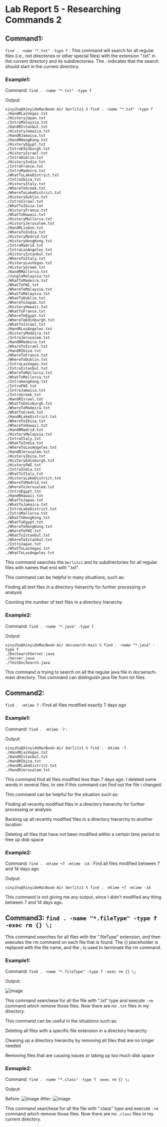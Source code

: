 # Lab Report 5 - Researching Commands 2
## Command1: 

`find . -name "*.txt" -type f` :
This command will search for all regular files (i.e., not directories or other special files) with the extension ".txt" in the current directory and its subdirectories. The . indicates that the search should start in the current directory.

### Example1:

Command:
`find . -name "*.txt" -type f`

Output:
```
xinyihu@XinyideMacBook-Air berlitz1 % find . -name "*.txt" -type f
./HandRLasVegas.txt
./HistoryJapan.txt
./IntroMalaysia.txt
./HandRIstanbul.txt
./HistoryJamaica.txt
./HandRJamaica.txt
./HandRHongKong.txt
./HistoryEgypt.txt
./IntroEdinburgh.txt
./HistoryIsrael.txt
./IntroDublin.txt
./HistoryIndia.txt
./IntroFrance.txt
./IntroMadeira.txt
./WhatToLakeDistrict.txt
./IntroIbiza.txt
./HistoryItaly.txt
./WhereToGreek.txt
./WhereToLakeDistrict.txt
./HistoryDublin.txt
./IntroIsrael.txt
./WhatToIbiza.txt
./HistoryFrance.txt
./WhatToHawaii.txt
./HistoryMallorca.txt
./HistoryJerusalem.txt
./HandRLisbon.txt
./WhereToIndia.txt
./HistoryMadrid.txt
./HistoryHongKong.txt
./IntroMadrid.txt
./IntroLosAngeles.txt
./HistoryIstanbul.txt
./WhereToItaly.txt
./HistoryLasVegas.txt
./HistoryGreek.txt
./HandRMallorca.txt
./JungleMalaysia.txt
./WhatToMadeira.txt
./WhatToFWI.txt
./WhereToMalaysia.txt
./WhatToMalaysia.txt
./WhatToDublin.txt
./WhereToJapan.txt
./HistoryHawaii.txt
./WhatToFrance.txt
./WhereToEgypt.txt
./WhereToEdinburgh.txt
./WhatToIsrael.txt
./HandRLosAngeles.txt
./HistoryMadeira.txt
./IntroJerusalem.txt
./HandRMadeira.txt
./WhereToIsrael.txt
./HandRIbiza.txt
./WhereToFrance.txt
./WhereToDublin.txt
./IntroLasVegas.txt
./IntroIstanbul.txt
./WhereToMallorca.txt
./WhatToMallorca.txt
./IntroHongKong.txt
./IntroFWI.txt
./IntroJamaica.txt
./IntroGreek.txt
./HandRIsrael.txt
./WhatToEdinburgh.txt
./WhereToMadeira.txt
./WhatToGreek.txt
./HandRLakeDistrict.txt
./WhereToIbiza.txt
./WhereToHawaii.txt
./HandRMadrid.txt
./HistoryMalaysia.txt
./IntroItaly.txt
./WhatToIndia.txt
./WhereToLosAngeles.txt
./HandRJerusalem.txt
./HistoryIbiza.txt
./HistoryEdinburgh.txt
./HistoryFWI.txt
./IntroIndia.txt
./WhatToItaly.txt
./HistoryLakeDistrict.txt
./WhereToMadrid.txt
./WhereToJerusalem.txt
./IntroEgypt.txt
./HandRHawaii.txt
./WhatToJapan.txt
./WhatToJamaica.txt
./IntroLakeDistrict.txt
./IntroMallorca.txt
./WhatToHongKong.txt
./WhatToEgypt.txt
./WhereToHongKong.txt
./WhereToFWI.txt
./WhatToIstanbul.txt
./WhereToIstanbul.txt
./IntroJapan.txt
./WhatToLasVegas.txt
./WhatToLosAngeles.txt
```

This command searches the `berlitz1` and its subdirectories for all regular files with names that end with ".txt".

This command can be helpful in many situations, such as:

Finding all text files in a directory hierarchy for further processing or analysis

Counting the number of text files in a directory hierarchy

### Example2:

Command:
`find . -name "*.java" -type f`

Output:
```
xinyihu@XinyideMacBook-Air docsearch-main % find . -name "*.java" -type f
./DocSearchServer.java
./Server.java
./TestDocSearch.java
```
This command is trying to search on all the regular java file in docserach-main directory. This command can distinguish java file from txt files.

## Command2:

`find . -mtime 7` :
Find all files modified exactly 7 days ago

### Example1: 

Command: `find . -mtime -7` :

Output:
```
xinyihu@XinyideMacBook-Air berlitz1 % find . -mtime -7
./HandRLasVegas.txt
./HandRIstanbul.txt
./HandRIbiza.txt
./HandRLakeDistrict.txt
./HandRJerusalem.txt
```

This command find all files modified less than 7 days ago. I deleted some words in several files, to see if this command can find out the file i changed.

This command can be helpful for the situation such as:

Finding all recently modified files in a directory hierarchy for further processing or analysis

Backing up all recently modified files in a directory hierarchy to another location

Deleting all files that have not been modified within a certain time period to free up disk space

### Example2:

Command:
`find . -mtime +7 -mtime -14` :
Find all files modified between 7 and 14 days ago

Output:
```
xinyihu@XinyideMacBook-Air berlitz1 % find . -mtime +7 -mtime -14
```
This command is not giving me any output, since I didn't modified any thing between 7 and 14 days ago.

## Command3: `find . -name "*.fileType" -type f -exec rm {} \;`

This command searches for all files with the ".fileType" extension, and then executes the rm command on each file that is found. The {} placeholder is replaced with the file name, and the \; is used to terminate the rm command.

### Example1:

Command: `find . -name "*.fileType" -type f -exec rm {} \;`

Output:

![image](deleteTxt.png)

This command searchese for all the file with ".txt" type and execute `-rm` command which remove those files. Now there are no `.txt` files in my directory.

This command can be useful in the situations such as:

Deleting all files with a specific file extension in a directory hierarchy

Cleaning up a directory hierarchy by removing all files that are no longer needed

Removing files that are causing issues or taking up too much disk space

### Exmaple2:

Command: `find . -name "*.class" -type f -exec rm {} \;`

Output:

Before:
![image](deleteClassBefore.png)
After:
![image](deleteClassAfter.png)

This command searchese for all the file with ".class" type and execute `-rm` command which remove those files. Now there are no `.class` files in my current directory.
